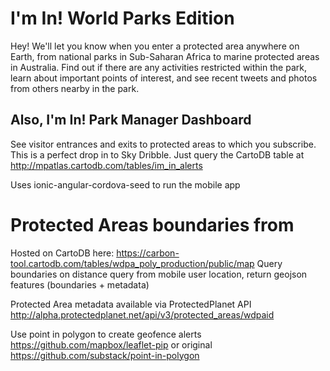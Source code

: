 I'm In! World Parks Edition
==========================

Hey! We'll let you know when you enter a protected area anywhere on Earth, from national parks in Sub-Saharan Africa to marine protected areas in Australia.  Find out if there are any activities restricted within the park, learn about important points of interest, and see recent tweets and photos from others nearby in the park.

Also, I'm In! Park Manager Dashboard
--------------------------

See visitor entrances and exits to protected areas to which you subscribe.  This is a perfect drop in to Sky Dribble.
Just query the CartoDB table at http://mpatlas.cartodb.com/tables/im_in_alerts

Uses ionic-angular-cordova-seed to run the mobile app


Protected Areas boundaries from 
==========================

Hosted on CartoDB here:
https://carbon-tool.cartodb.com/tables/wdpa_poly_production/public/map
Query boundaries on distance query from mobile user location, return geojson features (boundaries + metadata)

Protected Area metadata available via ProtectedPlanet API
http://alpha.protectedplanet.net/api/v3/protected_areas/wdpaid

Use point in polygon to create geofence alerts
https://github.com/mapbox/leaflet-pip
or original
https://github.com/substack/point-in-polygon
